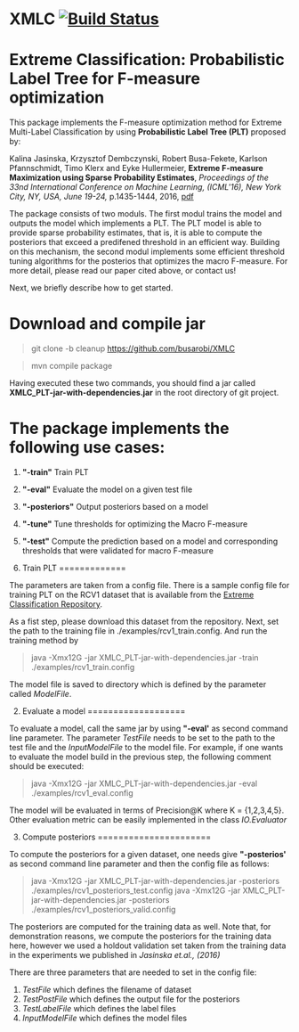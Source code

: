 # XMLC [![Build Status](https://travis-ci.org/busarobi/XMLC.svg?branch=master)](https://travis-ci.org/busarobi/XMLC)
# Extreme Classification: Probabilistic Label Tree for F-measure optimization

This package implements the F-measure optimization method for Extreme Multi-Label Classification by using __Probabilistic Label Tree (PLT)__ proposed by:

Kalina Jasinska, Krzysztof Dembczynski, Robert Busa-Fekete, Karlson Pfannschmidt, Timo Klerx and Eyke Hullermeier, __Extreme F-measure Maximization using Sparse Probability Estimates__, *Proceedings of the 33nd International Conference on Machine Learning, (ICML'16), New York City, NY, USA, June 19-24,* p.1435-1444, 2016, [pdf](http://jmlr.org/proceedings/papers/v48/jasinska16.html)

The package consists of two moduls. The first modul trains the model and outputs the model which implements a PLT. The PLT model is able to provide sparse probability estimates, that is, it is able to compute the posteriors that exceed a predifened threshold in an efficient way. Building on this mechanism, the second modul implements some efficient threshold tuning algorithms for the posterios that optimizes the macro F-measure. For more detail, please read our paper cited above, or contact us! 

Next, we briefly describe how to get started.
 
 
Download and compile jar
========================


> git clone -b cleanup https://github.com/busarobi/XMLC

> mvn compile package 

Having executed these two commands, you should find a jar called **XMLC_PLT-jar-with-dependencies.jar** in the root directory of git project.
 
 
The package implements the following use cases:
=========================================
 
 1. **"-train"** Train PLT
 1. **"-eval"** Evaluate the model on a given test file
 2. **"-posteriors"** Output posteriors based on a model
 3. **"-tune"** Tune thresholds for optimizing the Macro F-measure
 4. **"-test"** Compute the prediction based on a model and corresponding thresholds that were validated for macro F-measure



1. Train PLT
============= 

The parameters are taken from a config file. There is a sample config file for training PLT on the RCV1 dataset that is available from the [Extreme Classification Repository](http://research.microsoft.com/en-us/um/people/manik/downloads/XC/XMLRepository.html).

As a fist step, please download this dataset from the repository. Next, set the path to the training file in ./examples/rcv1_train.config. And run the training method by 

> java -Xmx12G -jar XMLC_PLT-jar-with-dependencies.jar -train ./examples/rcv1_train.config 

The model file is saved to directory which is defined by the parameter called *ModelFile*.

2. Evaluate a model
===================

To evaluate a model, call the same jar by using **"-eval'** as second command line parameter. The parameter *TestFile* needs to be set to the path to the test file and the *InputModelFile* to the model file. For example, if one wants to evaluate the model build in the previous step, the following comment should be executed: 

> java -Xmx12G -jar XMLC_PLT-jar-with-dependencies.jar -eval ./examples/rcv1_eval.config

The model will be evaluated in terms of Precision@K where K = {1,2,3,4,5}. Other evaluation metric can be easily implemented in the class *IO.Evaluator*


3. Compute posteriors
======================

To compute the posteriors for a given dataset, one needs give **"-posterios'** as second command line parameter and then the config file as follows:

> java -Xmx12G -jar XMLC_PLT-jar-with-dependencies.jar -posteriors ./examples/rcv1_posteriors_test.config 
> java -Xmx12G -jar XMLC_PLT-jar-with-dependencies.jar -posteriors ./examples/rcv1_posteriors_valid.config 

The posteriors are computed for the training data as well. Note that, for demonstration reasons, we compute the posteriors for the training data here, however we used a holdout validation set taken from the training data in the experiments we published in *Jasinska et.al., (2016)*  
  
There are three parameters that are needed to set in the config file:
1. *TestFile* which defines the filename of dataset
2. *TestPostFile* which defines the output file for the posteriors 
3. *TestLabelFile*  which defines the label files 
4. *InputModelFile* which defines the model files

 


